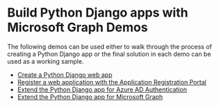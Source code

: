 # Build Python Django apps with Microsoft Graph Demos

The following demos can be used either to walk through the process of creating a Python Django app or the final solution in each demo can be used as a working sample.

- [Create a Python Django web app](./01-create-app)
- [Register a web application with the Application Registration Portal](./02-arp-app)
- [Extend the Python Django app for Azure AD Authentication](./03-add-aad-auth)
- [Extend the Python Django app for Microsoft Graph](./04-add-msgraph)